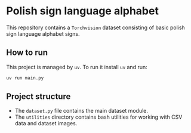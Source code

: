# Polish sign language alphabet

This repository contains a `Torchvision` dataset consisting of basic polish sign language alphabet signs.

## How to run
This project is managed by `uv`. To run it install `uv` and run:

```bash
uv run main.py
```

## Project structure
- The `dataset.py` file contains the main dataset module.
- The `utilities` directory contains bash utilities for working with CSV data and dataset images.
